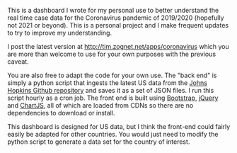 
This is a dashboard I wrote for my personal use to better
understand the real time case data for the Coronavirus pandemic
of 2019/2020 (hopefully not 2021 or beyond). This is a personal
project and I make frequent updates to try to improve my understanding.

I post the latest version at <http://tim.zognet.net/apps/coronavirus>
which you are more than welcome to use for your own purposes with the
previous caveat.

You are also free to adapt the code for your own use. The "back end"
is simply a python script that ingests the latest US data from the
[Johns Hopkins Github repository][csse-gh] and saves it as a set
of JSON files. I run this script hourly as a cron job. The front end
is built using [Bootstrap][bs], [jQuery][jq] and [ChartJS][chjs], all of which are loaded
from CDNs so there are no dependencies to download or install.

This dashboard is designed for US data, but I think the front-end could fairly easily
be adapted for other countries. You would just need to modify the python script to generate
a data set for the country of interest.

[csse-gh]: https://github.com/CSSEGISandData/COVID-19
[bs]: https://getbootstrap.com/
[jq]: https://jquery.com/
[chjs]: https://www.chartjs.org/
